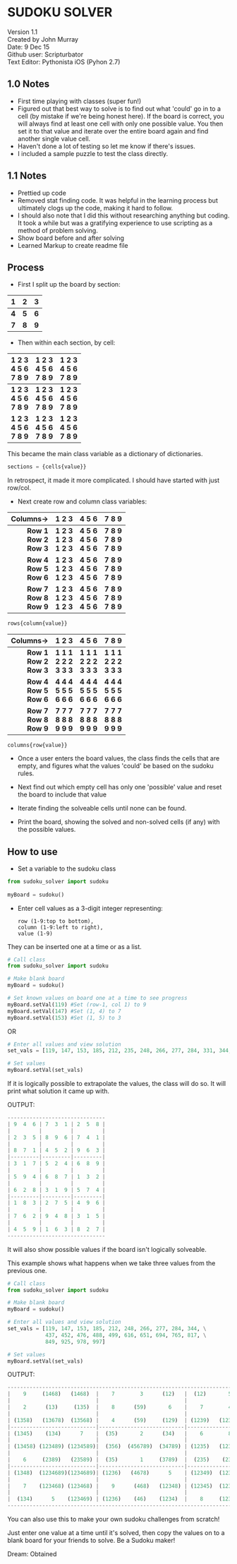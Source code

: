 SUDOKU SOLVER
=============

Version 1.1  
Created by John Murray  
Date: 9 Dec 15  
Github user: Scripturbator  
Text Editor: Pythonista iOS (Pyhon 2.7)  

1.0 Notes
---------

* First time playing with classes (super fun!)  
* Figured out that best way to solve is to find out what 'could' go in to a cell (by mistake if we're being honest here). If the board is correct, you will always find at least one cell with only one possible value. You then set it to that value and iterate over the entire board again and find another single value cell.  
* Haven't done a lot of testing so let me know if there's issues.  
* I included a sample puzzle to test the class directly.  
  
1.1 Notes
---------

* Prettied up code  
* Removed stat finding code. It was helpful in the learning process but ultimately clogs up the code, making it hard to follow.  
* I should also note that I did this without researching anything but coding. It took a while but was a gratifying experience to use scripting as a method of problem solving.  
* Show board before and after solving  
* Learned Markup to create readme file

Process
-------
* First I split up the board by section:  

**1**|**2**|**3**
:---:|:---:|:---:
**4**|**5**|**6**
**7**|**8**|**9**  

* Then within each section, by cell:  

**1  2  3**<br>**4  5  6**<br>**7  8  9**|**1  2  3**<br>**4  5  6**<br>**7  8  9**|**1  2  3**<br>**4  5  6**<br>**7  8  9**
:---:|:---:|:---:
**1  2  3**<br>**4  5  6**<br>**7  8  9**|**1  2  3**<br>**4  5  6**<br>**7  8  9**|**1  2  3**<br>**4  5  6**<br>**7  8  9**
**1  2  3**<br>**4  5  6**<br>**7  8  9**|**1  2  3**<br>**4  5  6**<br>**7  8  9**|**1  2  3**<br>**4  5  6**<br>**7  8  9**  
  
This became the main class variable as a dictionary of dictionaries.   

```python
sections = {cells{value}}
```  

In retrospect, it made it more complicated.  I should have started with just row/col.  
  
* Next create row and column class variables:  
  
|**Columns->**|**1  2  3**|**4  5  6**|**7  8  9**|
|---:|:---:|:---:|:---:|
|**Row 1**<br>**Row 2**<br>**Row 3**|**1  2  3**<br>**1  2  3**<br>**1  2  3**|**4  5  6**<br>**4  5  6**<br>**4  5  6**|**7  8  9**<br>**7  8  9**<br>**7  8  9**|
|**Row 4**<br>**Row 5**<br>**Row 6**|**1  2  3**<br>**1  2  3**<br>**1  2  3**|**4  5  6**<br>**4  5  6**<br>**4  5  6**|**7  8  9**<br>**7  8  9**<br>**7  8  9**|
|**Row 7**<br>**Row 8**<br>**Row 9**|**1  2  3**<br>**1  2  3**<br>**1  2  3**|**4  5  6**<br>**4  5  6**<br>**4  5  6**|**7  8  9**<br>**7  8  9**<br>**7  8  9**|  
  
```python
rows{column{value}}  
```  

|**Columns->**|**1  2  3**|**4  5  6**|**7  8  9**|
|---:|:---:|:---:|:---:|
|**Row 1**<br>**Row 2**<br>**Row 3**|**1  1  1**<br>**2  2  2**<br>**3  3  3**|**1  1  1**<br>**2  2  2**<br>**3  3  3**|**1  1  1**<br>**2  2  2**<br>**3  3  3**|
|**Row 4**<br>**Row 5**<br>**Row 6**|**4  4  4**<br>**5  5  5**<br>**6  6  6**|**4  4  4**<br>**5  5  5**<br>**6  6  6**|**4  4  4**<br>**5  5  5**<br>**6  6  6**|
|**Row 7**<br>**Row 8**<br>**Row 9**|**7  7  7**<br>**8  8  8**<br>**9  9  9**|**7  7  7**<br>**8  8  8**<br>**9  9  9**|**7  7  7**<br>**8  8  8**<br>**9  9  9**|  
  
`columns{row{value}}`  

* Once a user enters the board values, the class finds the cells that are empty, and figures what the values 'could' be based on the sudoku rules. 

* Next find out which empty cell has only one 'possible' value and reset the board to include that value

* Iterate finding the solveable cells until none can be found. 

* Print the board, showing the solved and non-solved cells (if any) with the possible values. 
  
How to use
----------

* Set a variable to the sudoku class  

```python
from sudoku_solver import sudoku  
    
myBoard = sudoku()
```  

* Enter cell values as a 3-digit integer representing: 

      row (1-9:top to bottom),  
      column (1-9:left to right),  
      value (1-9)  
  
They can be inserted one at a time or as a list.  
  
```python
# Call class
from sudoku_solver import sudoku

# Make blank board
myBoard = sudoku()

# Set known values on board one at a time to see progress
myBoard.setVal(119) #Set (row-1, col 1) to 9
myBoard.setVal(147) #Set (1, 4) to 7
myBoard.setVal(153) #Set (1, 5) to 3
```  
  
OR  
  
```python
# Enter all values and view solution
set_vals = [119, 147, 153, 185, 212, 235, 248, 266, 277, 284, 331, 344, 437, 452, 476, 488, 499, 616, 651, 694, 765, 817, 849, 873, 925, 978, 997]

# Set values
myBoard.setVal(set_vals)
````  

If it is logically possible to extrapolate the values, the class will do so. It will print what solution it came up with. 

OUTPUT:
```python
-------------------------------
| 9  4  6 | 7  3  1 | 2  5  8 |
|         |         |         |
| 2  3  5 | 8  9  6 | 7  4  1 |
|         |         |         |
| 8  7  1 | 4  5  2 | 9  6  3 |
|---------|---------|---------|
| 3  1  7 | 5  2  4 | 6  8  9 |
|         |         |         |
| 5  9  4 | 6  8  7 | 1  3  2 |
|         |         |         |
| 6  2  8 | 3  1  9 | 5  7  4 |
|---------|---------|---------|
| 1  8  3 | 2  7  5 | 4  9  6 |
|         |         |         |
| 7  6  2 | 9  4  8 | 3  1  5 |
|         |         |         |
| 4  5  9 | 1  6  3 | 8  2  7 |
-------------------------------
```

It will also show possible values if the board isn't logically solveable.

This example shows what happens when we take three values from the 
previous one. 

```python
# Call class
from sudoku_solver import sudoku

# Make blank board
myBoard = sudoku()

# Enter all values and view solution
set_vals = [119, 147, 153, 185, 212, 248, 266, 277, 284, 344, \
            437, 452, 476, 488, 499, 616, 651, 694, 765, 817, \
            849, 925, 978, 997]

# Set values
myBoard.setVal(set_vals)
```
OUTPUT:  
```python
-------------------------------------------------------------------------------------
|    9     (1468)   (1468)  |    7        3      (12)   |  (12)       5     (1268)  |
|                           |                           |                           |
|    2      (13)     (135)  |    8      (59)       6    |    7        4      (13)   |
|                           |                           |                           |
| (1358)   (13678)  (13568) |    4      (59)     (129)  | (1239)   (12369)  (12368) |
|---------------------------|---------------------------|---------------------------|
| (1345)    (134)      7    |  (35)       2      (34)   |    6        8        9    |
|                           |                           |                           |
| (13458) (123489) (1234589)|  (356)  (456789)  (34789) | (1235)   (1237)   (1235)  |
|                           |                           |                           |
|    6     (2389)   (23589) |  (35)       1     (3789)  |  (235)    (237)      4    |
|---------------------------|---------------------------|---------------------------|
| (1348)  (1234689)(1234689)| (1236)   (4678)      5    | (12349)  (12369)  (1236)  |
|                           |                           |                           |
|    7    (123468) (123468) |    9      (468)   (12348) | (12345)  (1236)   (12356) |
|                           |                           |                           |
|  (134)      5    (123469) | (1236)    (46)    (1234)  |    8     (12369)     7    |
-------------------------------------------------------------------------------------   
```
You can also use this to make your own sudoku challenges from scratch! 

Just enter one value at a time until it's solved, then copy the values on to a blank board for your friends to solve. Be a Sudoku maker! 
  
Dream: Obtained
